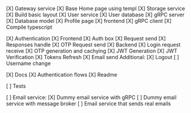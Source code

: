 [X] Gateway service
[X] Base Home page using templ
[X] Storage service
[X] Build basic layout
[X] User service
    [X] User database
    [X] gRPC server
    [X] Database model
[X] Profile page
    [X] frontend
    [X] gRPC client
[X] Compile typescript

[X] Authentication
    [X] Frontend
        [X] Auth box
        [X] Request send
        [X] Responses handle
        [X] OTP Request send
    [X] Backend
        [X] Login request receive 
        [X] OTP generation and cachying
        [X] JWT Generation
        [X] JWT Verification
        [X] Tokens Refresh
        [X] Email send
    Additional:
        [X] Logout
        [ ] Username change

[X] Docs
    [X] Authentication flows
    [X] Readme

[ ] Tests

[ ] Email service:
    [X] Dummy email service with gRPC
    [ ] Dummy email service with message broker
    [ ] Email service that sends real emails
